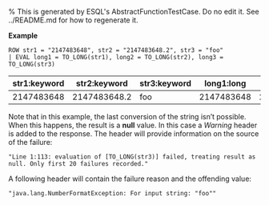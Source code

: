 % This is generated by ESQL's AbstractFunctionTestCase. Do no edit it. See ../README.md for how to regenerate it.

**Example**

```esql
ROW str1 = "2147483648", str2 = "2147483648.2", str3 = "foo"
| EVAL long1 = TO_LONG(str1), long2 = TO_LONG(str2), long3 = TO_LONG(str3)
```

| str1:keyword | str2:keyword | str3:keyword | long1:long | long2:long | long3:long |
| --- | --- | --- | --- | --- | --- |
| 2147483648 | 2147483648.2 | foo | 2147483648 | 2147483648 | null |

Note that in this example, the last conversion of the string isn’t possible. When this happens, the result is a **null** value. In this case a *Warning* header is added to the response. The header will provide information on the source of the failure:

`"Line 1:113: evaluation of [TO_LONG(str3)] failed, treating result as null. Only first 20 failures recorded."`

A following header will contain the failure reason and the offending value:

`"java.lang.NumberFormatException: For input string: "foo""`


